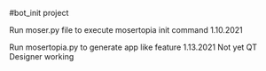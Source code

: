 #bot_init project


Run moser.py file to execute mosertopia init command
1.10.2021 

Run mosertopia.py to generate app like feature
1.13.2021 Not yet QT Designer working